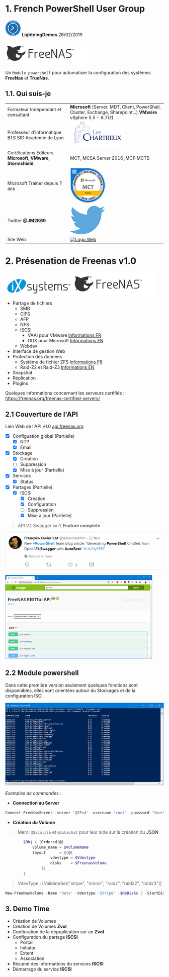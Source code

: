 # 1. French PowerShell User Group

![Logo FRPUSG](img/logo.PNG)  **LightningDemos** 26/02/2019  

![freenas Logo](img/FreeNas.png)
 
Un `Module powershell` pour automatiser la configuration des systèmes **FreeNas** et **TrueNas**.

## 1.1. Qui suis-je

|   |   |
|---|---|
|Formateur Indépendant et consultant   | **Microsoft** (Server, MDT, Client, PowerShell, Cluster, Exchange, Sharepoint...) **VMware** vSphere 5.5 - 6.7U1  |
|Professeur d'informatique BTS SIO Academie de Lyon |  ![Logo Chartreux](img/Chartreux.png)  |
|Certifications Editeurs **Microsoft**, **VMware**, **Stormshield**  | MCT, MCSA Server 2016 ,MCP MCTS   |
|Microsoft Trainer depuis 7 ans  |  ![Logo MCT](img/MCT.png) |  
|Twitter  **@JM2K69**  |[![Logo Twitter](img/twitter.png)](https://twitter.com/JM2K69)|
|Site Web| [![Logo Web](img/favicon.ico)](http://JM2K69.github.io) |

# 2. Présenation de Freenas v1.0

![Logo Ixsystems](img/ix_logo-white-1.png)  ![freenas Logo](img/FreeNas.png)


* Partage de fichiers
    * SMB
    * CIFS
    * AFP
    * NFS
    * ISCSI
        * VAAI pour VMware [Informations FR](http://vinception.fr/les-primitives-vaai/)
        * ODX pour Microsoft [Informations EN](https://docs.microsoft.com/en-us/windows-hardware/drivers/storage/offloaded-data-transfer)
    * Webdav
* Interface de gestion Web
* Protection des données
    * Système de fichier ZFS [Informations FR](https://fr.wikipedia.org/wiki/ZFS)
    * Raid-Z2 et Raid-Z3 [Informations EN](https://en.wikipedia.org/wiki/Non-standard_RAID_levels#RAID-Z)
* Snapshot
* Réplication
* Plugins

Quelques informations concernant les serveurs certifiés : https://freenas.org/freenas-certified-servers/

## 2.1 Couverture de l'API

Lien Web de l'API v1.0 [api.freenas.org](http://api.freenas.org)

- [X] Configuation global (Partielle)
    - [x] NTP
    - [x] Email
- [x] Stockage
    - [x] Creation
    - [ ] Suppression
    - [x] Mise à jour (Partielle)
- [x] Services
    - [X] Status
- [x] Partages (Partielle)
    - [x] ISCSI
         - [x] Creation
         - [x] Configuration
         - [ ] Suppression
         - [x] Mise à jour (Partielle)

> API V2 Swagger isn't **Feature complete**

![Swagger UI](img/TweetFX.PNG)


![Swagger UI](img/Swagger.PNG)


## 2.2 Module powershell

Dans cette première version seulement quelques fonctions sont disponnibles, elles sont  orientées autour du Stockages et de la configuration ISCI.


![Logo Ixsystems](img/Modules.PNG)

*Exemples de commandes :*

* **Connection au Server**

```powershell
Connect-FreeNasServer -server '@IPv4' -username 'root' -password 'YourStrongPa$$word!!'
```

* **Création du Volume**

> Merci `@Nicolasb` et `@LxLechat` pour leur aide sur la création du **JSON**

```powershell
        $Obj = [Ordered]@{
            volume_name = $VolumeName
            layout      = @(@{
                    vdevtype = $Vdevtype
                    disks    = $FreenasVolume
                })
        }
```

> VdevType :  [ValidateSet("stripe", "mirror", "raidz", "raidz2", "raidz3")]

```powershell
New-FreeNasVolume -Name 'data' -Vdevtype 'Stripe' -$NbDisks 3 -StartDisksNB 1
```
## 3. Demo Time

* Création de Volumes
* Creation de Volumes **Zvol**
* Confiuration de la depuplication sur un **Zvol**
* Configuration du partage **ISCSI**
    * Portail
    * Initiator
    * Extent
    * Association
* Résumé des informations du services **ISCSI**
* Démarrage du service **ISCSI**

